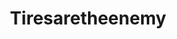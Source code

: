 ---
title: Tiresaretheenemy
crosslinks:
- formula1
- watchpeopledie
- mildlyinteresting
- reallifedoodles
- WTF
- Art
- Roadcam
- gifs
- downvotesreally
- reversegif
- onewordeach
- Alot
- ChildrenFallingOver
- aww
- TwoRedditorsOneCup
- EngineeringPorn
- NoMansSkyTheGame
- TheCatTrapIsWorking
- hmmm
---